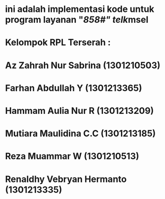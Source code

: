 # ini adalah implementasi kode untuk program layanan "*858#" telk*msel 
# Kelompok RPL Terserah : 
# Az Zahrah Nur Sabrina		 (1301210503)
# Farhan Abdullah Y		 (1301213365)
# Hammam Aulia Nur R		 (1301213209)
# Mutiara Maulidina C.C		 (1301213185)
# Reza Muammar W		 (1301210513)
# Renaldhy Vebryan Hermanto	 (1301213335)
